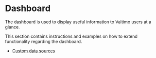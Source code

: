 # Dashboard

The dashboard is used to display useful information to Valtimo users at a glance.

This section contains instructions and examples on how to extend functionality regarding the dashboard.

- [Custom data sources](custom-data-source.md)
